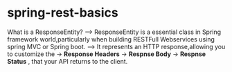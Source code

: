 # spring-rest-basics

What is a ResponseEntity?
   --> ResponseEntity is a essential class in Spring framework world,particularly when building RESTFull Webservices using spring MVC or Spring boot.
   --> It represents an HTTP response,allowing you to customize the 
                       -> **Response Headers**
                       -> **Respnse Body**
                       -> **Respnse Status** , that your API returns to the client.
